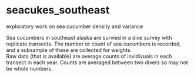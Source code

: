 # seacukes_southeast
exploratory work on sea cucumber density and variance

Sea cucumbers in southeast alaska are survied in a dive survey with replicate transects.  The number or count of sea cucumbers is recorded, and a subsample of these are collected for weights.  
Raw data (that is available) are average counts of invidivuals in each transect in each year.  Counts are averaged between two divers so may not be whole numbers. 
